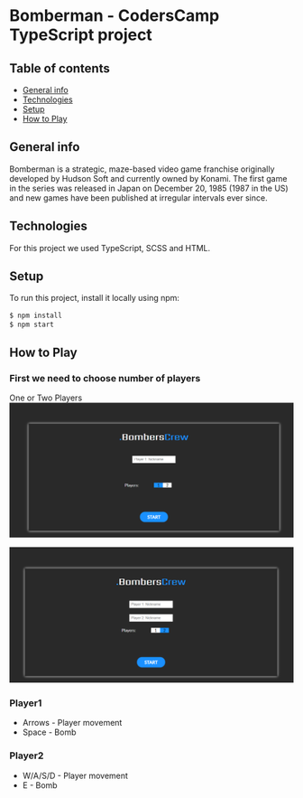 # Bomberman - CodersCamp TypeScript project

## Table of contents
* [General info](#general-info)
* [Technologies](#technologies)
* [Setup](#setup)
* [How to Play](#how-to-play)

## General info
Bomberman is a strategic, maze-based video game franchise originally developed by Hudson Soft and currently owned by Konami. The first game in the series was released in Japan on December 20, 1985 (1987 in the US) and new games have been published at irregular intervals ever since.

## Technologies
For this project we used TypeScript, SCSS and HTML. 

## Setup
To run this project, install it locally using npm:

```
$ npm install
$ npm start
```

## How to Play
### First we need to choose number of players

One or Two Players
![one player](./.github/images/player1.png)

![two players](./.github/images/player2.png)

### Player1
* Arrows - Player movement
* Space - Bomb

### Player2
* W/A/S/D - Player movement
* E - Bomb





